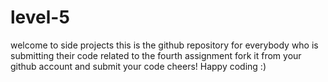 # level-5
welcome to side projects this is the github repository for everybody who is submitting their code related to the fourth assignment fork it from your github account and submit your code cheers! Happy coding :)
